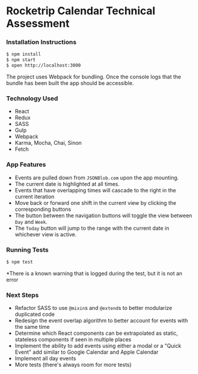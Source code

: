 # Rocketrip Calendar Technical Assessment

### Installation Instructions
```bash
$ npm install
$ npm start
$ open http://localhost:3000
```
The project uses Webpack for bundling. Once the console logs that the bundle has been built the app should be accessible.

### Technology Used
- React
- Redux
- SASS
- Gulp
- Webpack
- Karma, Mocha, Chai, Sinon
- Fetch

### App Features
- Events are pulled down from `JSONBlob.com` upon the app mounting.
- The current date is highlighted at all times.
- Events that have overlapping times will cascade to the right in the current iteration
- Move back or forward one shift in the current view by clicking the corresponding buttons
- The button between the navigation buttons will toggle the view between `Day` and `Week`.
- The `Today` button will jump to the range with the current date in whichever view is active.

### Running Tests
```bash
$ npm test
```
*There is a known warning that is logged during the test, but it is not an error

### Next Steps
- Refactor SASS to use `@mixin`s and `@extend`s to better modularize duplicated code
- Redesign the event overlap algorithm to better account for events with the same time
- Determine which React components can be extrapolated as static, stateless components if seen in multiple places
- Implement the ability to add events using either a modal or a "Quick Event" add similar to Google Calendar and Apple Calendar
- Implement all day events
- More tests (there's always room for more tests)


